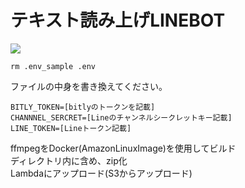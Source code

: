 # テキスト読み上げLINEBOT

<img src="http://qr-official.line.me/L/OIoaB_FTXr.png">

```
rm .env_sample .env
```

ファイルの中身を書き換えてください。
```.env
BITLY_TOKEN=[bitlyのトークンを記載]
CHANNNEL_SERCRET=[Lineのチャンネルシークレットキー記載]
LINE_TOKEN=[Lineトークン記載]
```



ffmpegをDocker(AmazonLinuxImage)を使用してビルド  
ディレクトリ内に含め、zip化  
Lambdaにアップロード(S3からアップロード)
